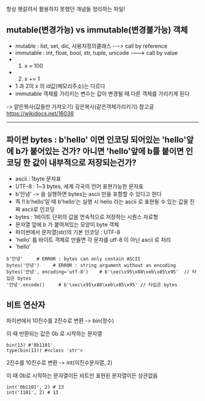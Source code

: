 항상 헷갈려서 활용하지 못했던 개념들 정리하는 파일!

## mutable(변경가능) vs immutable(변경불가능) 객체
- mutable : list, set, dic, 사용자정의클래스  ---> call by reference
- immutable : int, float, bool, str, tuple, unicode ---> call by value
- 1. x = 100
- 2. x += 1
- 1 과 2의 x 의 id값(메모리주소)는 다르다
- immutable 객체를 가리키는 변수는 값이 변경될 때 다른 객체를 가리키게 된다

-> 얕은복사(값들만 가져오기) 깊은복사(같은객체가리키기) 참고글
https://wikidocs.net/16038

***

## 파이썬 bytes : b'hello' 이면 인코딩 되어있는 'hello'앞에 b가 붙어있는 건가? 아니면 'hello'앞에 b를 붙이면 인코딩 한 값이 내부적으로 저장되는건가?
- ascii : 1byte 문자표
- UTF-8 : 1~3 bytes, 세계 각국의 언어 표현가능한 문자표 
- b'안녕' -> 을 실행하면 bytes는 ascii 만을 포함할 수 있다고 한다
- 즉 !! b'hello'일 때 b'hello'는 실행 시 hello 라는 ascii 로 표현될 수 있는 값을 진짜 ascii로 인코딩
- bytes : 1바이트 단위의 값을 연속적으로 저장하는 시퀀스 자료형
- 문자열 앞에 b 가 붙여져있는 모양이 byte 객체
- 파이썬에서 문자열(str)의 기본 인코딩 : UTF-8
- 'hello' 를 바이트 객체로 만들면 각 문자를 utf-8 이 아닌 ascii 로 처리
- 'hello' 
```
b'안녕'     # ERROR : bytes can only contain ASCII
bytes('안녕')     # ERROR : string argument without an encoding
bytes('안녕', encoding='utf-8')    # b'\xec\x95\x88\xeb\x85\x95'  // 타입은 bytes
'안녕'.encode()     # b'\xec\x95\x88\xeb\x85\x95' // 타입은 bytes
```
## 비트 연산자

파이썬에서 10진수를 2진수로 변환 -> bin(정수)

이 때 반환되는 값은 0b 로 시작하는 문자열

```
bin(13) #'0b1101'
type(bin(13)) #<class 'str'>
```

2진수를 10진수로 변환 -> int(이진수문자열, 2)

이 때 0b로 시작하는 문자열이든 비트만 표현된 문자열이든 상관없음

```
int('0b1101', 2) # 13
int('1101', 2) # 13
```

